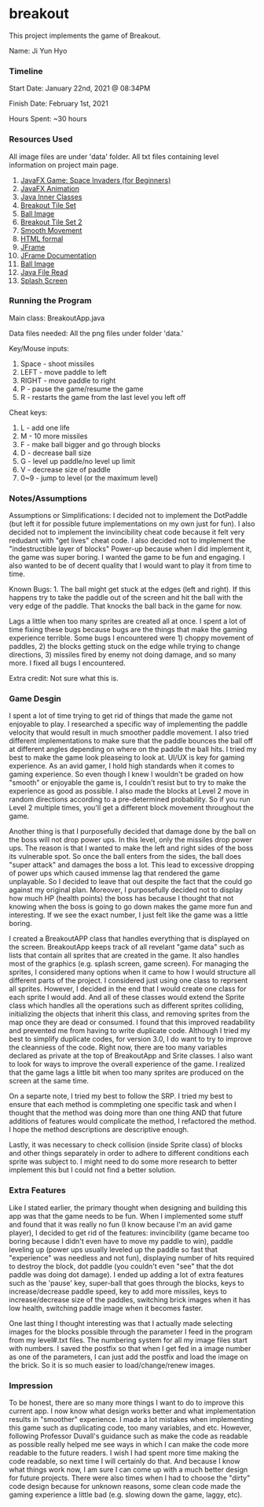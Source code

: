 # breakout

This project implements the game of Breakout.

Name: Ji Yun Hyo

### Timeline

Start Date: January 22nd, 2021 @ 08:34PM

Finish Date: February 1st, 2021

Hours Spent: ~30 hours

### Resources Used

All image files are under 'data' folder. All txt files containing level information on project main page.

1. [JavaFX Game: Space Invaders (for Beginners)](https://www.youtube.com/watch?v=FVo1fm52hz0&list=PL4h6ypqTi3RTIoPa_Qz3haEo3OXJQqOwc&index=5)
2. [JavaFX Animation](https://zetcode.com/gui/javafx/animation/#:~:text=AnimationTimer%20is%20the%20most%20simple,every%20frame%20of%20the%20animation.&text=Timeline%20is%20the%20most%20complex%20tool%20for%20doing%20high%2Dlevel%20animations.)
3. [Java Inner Classes](https://www.tutorialspoint.com/java/java_innerclasses.htm)
4. [Breakout Tile Set](https://opengameart.org/content/breakout-brick-breaker-tile-set-free)
5. [Ball Image](https://www.google.com/search?q=brick+breaker+ball+png&tbm=isch&hl=en&sa=X&ved=2ahUKEwjotreSq73uAhVL6VMKHWA4C-EQrNwCKAJ6BQgBELAB&biw=2545&bih=1272#imgrc=HIMr7i97XrxHqM)
6. [Breakout Tile Set 2](https://opengameart.org/content/ui-pack)
7. [Smooth Movement](https://www.youtube.com/watch?v=L5GJ-i_6uGQ)
8. [HTML formal](https://www.w3schools.com/html/tryit.asp?filename=tryhtml_styles_background-color2)
9. [JFrame](https://www.tutorialspoint.com/how-to-display-a-jframe-to-the-center-of-a-screen-in-java#:~:text=By%20default%2C%20a%20JFrame%20can,()%20method%20of%20Window%20class.)
10. [JFrame Documentation](https://docs.oracle.com/javase/10/docs/api/javax/swing/JFrame.html)
11. [Ball Image](https://pngtree.com/freepng/red-energy-ball-pokiehl_3996999.html)
12. [Java File Read](https://www.w3schools.com/java/java_files_read.asp)
13. [Splash Screen](https://www.youtube.com/watch?v=x-vlOrUBxjc)

### Running the Program

Main class: BreakoutApp.java

Data files needed: All the png files under folder 'data.' 

Key/Mouse inputs:

1. Space - shoot missiles
2. LEFT - move paddle to left
3. RIGHT - move paddle to right
4. P - pause the game/resume the game
5. R - restarts the game from the last level you left off

Cheat keys:

1. L - add one life
2. M - 10 more missiles
3. F - make ball bigger and go through blocks
4. D - decrease ball size
5. G - level up paddle/no level up limit
6. V - decrease size of paddle
7. 0~9 - jump to level (or the maximum level)

### Notes/Assumptions

Assumptions or Simplifications:
I decided not to implement the DotPaddle (but left it for possible future implementations on my own
just for fun). I also decided not to implement the invincibility cheat code because it felt very redudant
with "get lives" cheat code. I also decided not to implement the "indestructible layer of blocks" Power-up
because when I did implement it, the game was super boring. I wanted the game to be fun and engaging.
I also wanted to be of decent quality that I would want to play it from time to time. 

Known Bugs: 1. The ball might get stuck at the edges (left and right). If this happens try to take the paddle
out of the screen and hit the ball with the very edge of the paddle. That knocks the ball back in the game for now.

Lags a little when too many sprites are created all at once. I spent a lot of time fixing these bugs
because bugs are the things that make the gaming experience terrible. Some bugs I encountered were 1) choppy movement of paddles,
2) the blocks getting stuck on the edge while trying to change directions, 3) missiles fired by enemy not doing damage, 
and so many more. I fixed all bugs I encountered.

Extra credit: Not sure what this is.

### Game Desgin
I spent a lot of time trying to get rid of things that made the game not enjoyable to play. I researched
a specific way of implementing the paddle velocity that would result in much smoother paddle movement. I 
also tried different implementations to make sure that the paddle bounces the ball off at different angles
depending on where on the paddle the ball hits. I tried my best to make the game look pleaseing to look at.
UI/UX is key for gaming experience. As an avid gamer, I hold high standards
when it comes to gaming experience. So even though I knew I wouldn't be graded on how "smooth" or enjoyable the 
game is, I couldn't resist but to try to make the experience as good as possible. I also made the blocks at Level 2
move in random directions according to a pre-determined probability. So if you run Level 2 multiple times,
you'll get a different block movement throughout the game. 

Another thing is that I purposefully decided that damage
done by the ball on the boss will not drop power ups. In this level, only the missiles drop power ups. The reason
is that I wanted to make the left and right sides of the boss its vulnerable spot. So once the ball enters
from the sides, the ball does "super attack" and damages the boss a lot. This lead to excessive dropping of
power ups which caused immense lag that rendered the game unplayable. So I decided to leave that out despite
the fact that the could go against my original plan. Moreover, I purposefully decided not to display how much 
HP (health points) the boss has because I thought that not knowing when the boss is going to go down makes
the game more fun and interesting. If we see the exact number, I just felt like the game was a little
boring. 

I created a BreakoutAPP class that handles everything that is displayed on the screen. BreakoutApp
keeps track of all revelant "game data" such as lists that contain all sprites that are created in the game. 
It also handles most of the graphics (e.g. splash screen, game screen). For managing the sprites, I considered many options when it came to how I would structure all different parts of the project. I considered
just using one class to reprsent all sprites. However, I decided in the end that I would create one class
for each sprite I would add. And all of these classes would extend the Sprite class which handles all the 
operations such as different sprites colliding, initializing the objects that inherit this class, and removing
sprites from the map once they are dead or consumed. I found that this improved readability and prevented
me from having to write duplicate code. Although I tried my best to simplify duplicate codes, for version 3.0,
I do want to try to improve the cleanniess of the code. Right now, there are too many variables declared as
private at the top of BreakoutApp and Srite classes. I also want to look for ways to improve the overall
experience of the game. I realized that the game lags a little bit when too many sprites are produced 
on the screen at the same time. 

On a separte note, I tried my best to follow the SRP. I tried my best to ensure that each method is commpleting
one specific task and when I thought that the method was doing more than one thing AND that future additions of 
features would complicate the method, I refactored the method. I hope the method descriptions are descriptive enough.

Lastly, it was necessary to check collision (inside Sprite class) of blocks and other things separately in order to adhere to different
conditions each sprite was subject to. I might need to do some more research to better implement this but
I could not find a better solution. 

### Extra Features
Like I stated earlier, the primary thought when designing and building this app was that the game
needs to be fun. When I implemented some stuff and found that it was really no fun (I know because
I'm an avid game player), I decided to get rid of the features: invincibility (game became too boring because I didn't
even have to move my paddle to win), paddle leveling up (power ups usually
leveled up the paddle so fast that "experience" was needless and not fun), displaying number of hits
required to destroy the block, dot paddle (you couldn't even "see" that the dot paddle was doing dot damage). I ended up adding a lot of extra features such as the 'pause' key, super-ball that goes through the blocks,
keys to increase/decrease paddle speed, key to add more missiles, keys to increase/decrease size of the paddles, 
switching brick images when it has low health, switching paddle image when it becomes faster.

One last thing I thought interesting was that I actually made selecting images for the blocks possible through
the parameter I feed in the program from my level#.txt files. The numbering system for all my image files start with
numbers. I saved the postfix so that when I get fed in a image number as one of the parameters, I can just add the
postfix and load the image on the brick. So it is so much easier to load/change/renew images. 

### Impression
To be honest, there are so many more things I want to do to improve this current app. I now know what design
works better and what implementation results in "smoother" experience. I made a lot mistakes when implementing
this game such as duplicating code, too many variables, and etc. However, following Professor Duvall's guidance
such as make the code as readable as possible really helped me see ways in which I can make the code more
readable to the future readers. I wish I had spent more time making the code readable, so next time I will
certainly do that. And because I know what things work now, I am sure I can come up with a much better design for
future projects. There were also times when I had to choose the "dirty" code design because for unknown reasons,
some clean code made the gaming experience a little bad (e.g. slowing down the game, laggy, etc).
